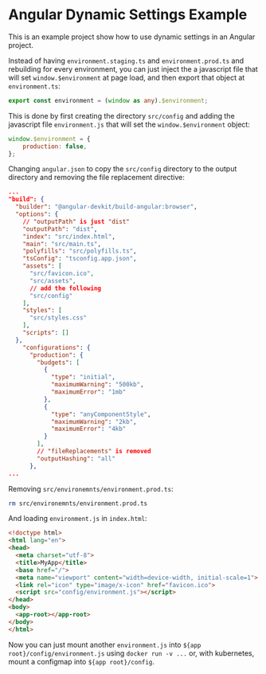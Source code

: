 # Angular Dynamic Settings Example

This is an example project show how to use dynamic settings in an Angular project.

Instead of having `environment.staging.ts` and `environment.prod.ts` and rebuilding for every environment, you can just inject the a javascript file that will set `window.$environment` at page load, and then export that object at `environment.ts`:

```typescript
export const environment = (window as any).$environment;
```

This is done by first creating the directory `src/config` and adding the javascript file `environment.js` that will set the `window.$environment` object:

```javascript
window.$environment = {
    production: false,
};
```

Changing `angular.json` to copy the `src/config` directory to the output directory and removing the file replacement directive:

```json
...
"build": {
  "builder": "@angular-devkit/build-angular:browser",
  "options": {
    // "outputPath" is just "dist"
    "outputPath": "dist",
    "index": "src/index.html",
    "main": "src/main.ts",
    "polyfills": "src/polyfills.ts",
    "tsConfig": "tsconfig.app.json",
    "assets": [
      "src/favicon.ico",
      "src/assets",
      // add the following
      "src/config"
    ],
    "styles": [
      "src/styles.css"
    ],
    "scripts": []
  },
    "configurations": {
      "production": {
        "budgets": [
          {
            "type": "initial",
            "maximumWarning": "500kb",
            "maximumError": "1mb"
          },
          {
            "type": "anyComponentStyle",
            "maximumWarning": "2kb",
            "maximumError": "4kb"
          }
        ],
        // "fileReplacements" is removed
        "outputHashing": "all"
      },
...
```

Removing `src/environemnts/environment.prod.ts`:

```sh
rm src/environemnts/environment.prod.ts
```

And loading `environment.js` in `index.html`:

```html
<!doctype html>
<html lang="en">
<head>
  <meta charset="utf-8">
  <title>MyApp</title>
  <base href="/">
  <meta name="viewport" content="width=device-width, initial-scale=1">
  <link rel="icon" type="image/x-icon" href="favicon.ico">
  <script src="config/environment.js"></script>
</head>
<body>
  <app-root></app-root>
</body>
</html>
```

Now you can just mount another `environment.js` into `${app root}/config/environment.js` using `docker run -v ...` or, with kubernetes, mount a configmap into `${app root}/config`.